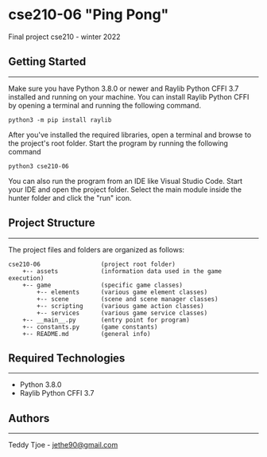 # cse210-06 "Ping Pong"
Final project cse210 - winter 2022

## Getting Started
---
Make sure you have Python 3.8.0 or newer and Raylib Python CFFI 3.7 installed and running on your machine. You can install Raylib Python CFFI by opening a terminal and running the following command.
```
python3 -m pip install raylib
```
After you've installed the required libraries, open a terminal and browse to the project's root folder. Start the program by running the following command

```
python3 cse210-06 
```

You can also run the program from an IDE like Visual Studio Code. Start your IDE and open the 
project folder. Select the main module inside the hunter folder and click the "run" icon.

## Project Structure
---
The project files and folders are organized as follows:
```
cse210-06                 (project root folder)
    +-- assets            (information data used in the game execution)
    +-- game              (specific game classes)
        +-- elements      (various game element classes)
        +-- scene         (scene and scene manager classes)
        +-- scripting     (various game action classes)
        +-- services      (various game service classes)
    +-- __main__.py       (entry point for program)
    +-- constants.py      (game constants)
    +-- README.md         (general info)
```

## Required Technologies
---
* Python 3.8.0
* Raylib Python CFFI 3.7

## Authors
---
Teddy Tjoe - jethe90@gmail.com